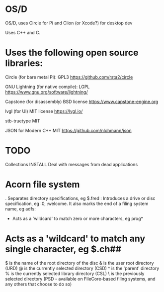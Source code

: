 # OS/D
OS/D, uses Circle for Pi and Clion (or Xcode?) for desktop dev

Uses C++ and C.

# Uses the following open source libraries:

Circle (for bare metal Pi):
GPL3
https://github.com/rsta2/circle

GNU Lightning (for native compile): 
LGPL
https://www.gnu.org/software/lightning/

Capstone (for disassembly)
BSD license
https://www.capstone-engine.org

lvgl (for UI)
MIT license
https://lvgl.io/

stb-truetype
MIT

JSON for Modern C++
MIT
https://github.com/nlohmann/json

# TODO

Collections
INSTALL
Deal with messages from dead applications

# Acorn file system

.	Separates directory specifications, eg $.fred
:	Introduces a drive or disc specification, eg :0, :welcome. It also marks the end of a filing system name, eg adfs:
*	Acts as a 'wildcard' to match zero or more characters, eg prog*
#	Acts as a 'wildcard' to match any single character, eg $.ch##
$	is the name of the root directory of the disc
&	is the user root directory (URD)
@	is the currently selected directory (CSD)
^	is the 'parent' directory
%	is the currently selected library directory (CSL)
\	is the previously selected directory (PSD - available on FileCore-based filing systems, and any others that choose to do so)
